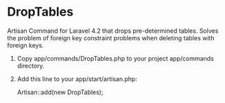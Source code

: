 DropTables
==========

Artisan Command for Laravel 4.2 that drops pre-determined tables. Solves the problem of foreign key constraint problems when deleting tables with foreign keys.

1. Copy app/commands/DropTables.php to your project app/commands directory.

2. Add this line to your app/start/artisan.php:

    Artisan::add(new DropTables);




